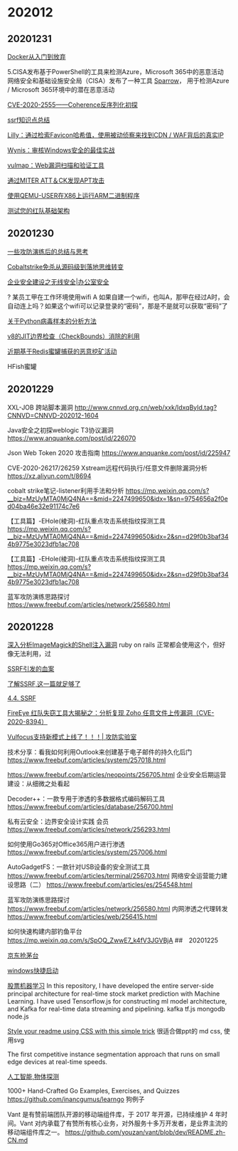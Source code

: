 # 202012 

## 20201231
[Docker从入门到放弃](https://www.freebuf.com/articles/system/180142.html)

5.CISA发布基于PowerShell的工具来检测Azure，Microsoft 365中的恶意活动
网络安全和基础设施安全局（CISA）发布了一种工具 [Sparrow](https://github.com/cisagov/Sparrow)，
用于检测Azure / Microsoft 365环境中的潜在恶意活动

[CVE-2020-2555——Coherence反序列化初探](https://www.anquanke.com/post/id/226270)

[ssrf知识点总结](https://www.anquanke.com/post/id/226240)

[Lilly：通过检索Favicon哈希值，使用被动侦察来找到CDN / WAF背后的真实IP](https://github.com/Dheerajmadhukar/Lilly)

[Wynis：审核Windows安全的最佳实战](https://github.com/Sneakysecdoggo/Wynis)

[vulmap：Web漏洞扫描和验证工具](https://github.com/zhzyker/vulmap)

[通过MITER ATT＆CK发现APT攻击](https://documents.trendmicro.com/assets/white_papers/wp-finding-APTX-attributing-attacks-via-MITRE-TTPs.pdf)

[使用QEMU-USER在X86上运行ARM二进制程序](https://azeria-labs.com/arm-on-x86-qemu-user/)

[测试您的红队基础架构](https://www.mdsec.co.uk/2020/02/testing-your-redteam-infrastructure/)

## 20201230

[一些攻防演练后的总结与思考](https://www.freebuf.com/articles/es/257003.html)

[Cobaltstrike免杀从源码级到落地思维转变](https://www.freebuf.com/articles/web/258988.html)

[企业安全建设之无线安全|办公室安全](https://www.freebuf.com/articles/wireless/250975.html)

? 某员工甲在工作环境使用wifi A
如果自建一个wifi，也叫A，那甲在经过A时，会自动连上吗？如果这个wifi可以记录登录的“密码”，那是不是就可以获取“密码”了

[关于Python病毒样本的分析方法](https://www.anquanke.com/post/id/226721)

[v8的JIT边界检查（CheckBounds）消除的利用](https://www.anquanke.com/post/id/226065)

[近期基于Redis蜜罐捕获的恶意挖矿活动](https://www.freebuf.com/articles/system/256715.html)

HFish蜜罐

## 20201229

XXL-JOB 跨站脚本漏洞
http://www.cnnvd.org.cn/web/xxk/ldxqById.tag?CNNVD=CNNVD-202012-1604



Java安全之初探weblogic T3协议漏洞
https://www.anquanke.com/post/id/226070

Json Web Token 2020 攻击指南
https://www.anquanke.com/post/id/225947

CVE-2020-26217/26259 Xstream远程代码执行/任意文件删除漏洞分析
https://xz.aliyun.com/t/8694

cobalt strike笔记-listener利用手法和分析
https://mp.weixin.qq.com/s?__biz=MzUyMTA0MjQ4NA==&mid=2247499650&idx=1&sn=9754656a2f0ed04ba46e32e91174c7e6

【工具篇】-EHole(棱洞)-红队重点攻击系统指纹探测工具
https://mp.weixin.qq.com/s?__biz=MzUyMTA0MjQ4NA==&mid=2247499650&idx=2&sn=d29f0b3baf344b9775e3023dfb1ac708

【工具篇】-EHole(棱洞)-红队重点攻击系统指纹探测工具
https://mp.weixin.qq.com/s?__biz=MzUyMTA0MjQ4NA==&mid=2247499650&idx=2&sn=d29f0b3baf344b9775e3023dfb1ac708

蓝军攻防演练思路探讨
https://www.freebuf.com/articles/network/256580.html

## 20201228

[深入分析ImageMagick的Shell注入漏洞](https://www.anquanke.com/post/id/226346)
ruby on rails 正常都会使用这个，但好像无法利用，过

[SSRF引发的血案](https://www.anquanke.com/post/id/226607)

[了解SSRF,这一篇就足够了](https://xz.aliyun.com/t/2115)

[4.4. SSRF](https://websec.readthedocs.io/zh/latest/vuln/ssrf.html)

[FireEye 红队失窃工具大揭秘之：分析复现 Zoho 任意文件上传漏洞（CVE-2020-8394）](https://www.anquanke.com/post/id/226239)

[Vulfocus支持新模式上线了！！！| 攻防实验室](https://nosec.org/home/detail/4628.html)

技术分享：看我如何利用Outlook来创建基于电子邮件的持久化后门
https://www.freebuf.com/articles/system/257018.html

https://www.freebuf.com/articles/neopoints/256705.html
企业安全后期运营建设：从细微之处看起


Decoder++：一款专用于渗透的多数据格式编码解码工具
https://www.freebuf.com/articles/database/256700.html

私有云安全：边界安全设计实践 会员
https://www.freebuf.com/articles/network/256293.html

如何使用Go365对Office365用户进行渗透
https://www.freebuf.com/articles/system/257006.html

AutoGadgetFS：一款针对USB设备的安全测试工具
https://www.freebuf.com/articles/terminal/256703.html
网络安全运营能力建设思路（二）
https://www.freebuf.com/articles/es/254548.html

蓝军攻防演练思路探讨
https://www.freebuf.com/articles/network/256580.html
内网渗透之代理转发
https://www.freebuf.com/articles/web/256415.html


如何快速构建内部钓鱼平台
https://mp.weixin.qq.com/s/SpOQ_ZwwE7_k4fV3JGVBjA
##　20201225

[京东抢茅台](https://github.com/huanghyw/jd_seckill)

[windows快捷启动](https://github.com/25H/Maya/)

[股票机器学习](https://github.com/victor369basu/Real-time-stock-market-prediction)
In this repository, I have developed the entire server-side principal architecture for real-time stock market prediction with Machine Learning. I have used Tensorflow.js for constructing ml model architecture, and Kafka for real-time data streaming and pipelining.
kafka tf.js mongodb node.js

[Style your readme using CSS with this simple trick](https://github.com/sindresorhus/css-in-readme-like-wat)
很适合做ppt的 md css, 使用svg

The first competitive instance segmentation approach that runs on small edge devices at real-time speeds.

[人工智能,物体探测](https://github.com/haotian-liu/yolact_edge)

1000+ Hand-Crafted Go Examples, Exercises, and Quizzes
https://github.com/inancgumus/learngo
狗例子

Vant 是有赞前端团队开源的移动端组件库，于 2017 年开源，已持续维护 4 年时间。Vant 对内承载了有赞所有核心业务，对外服务十多万开发者，是业界主流的移动端组件库之一。
https://github.com/youzan/vant/blob/dev/README.zh-CN.md

